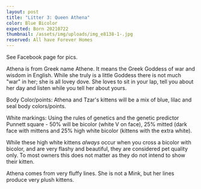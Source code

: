 ```yaml
---
layout: post
title: "Litter 3: Queen Athena"
color: Blue Bicolor
expected: Born 20210722
thumbnail: /assets/img/uploads/img_e8138-1-.jpg
reserved: All have Forever Homes
---
```

See Facebook page for pics. 

Athena is from Greek name Athene. It means the Greek Goddess of war and wisdom in English. While she truly is a little Goddess there is not much "war" in her; she is all lovey dove. She loves to sit in your lap, tell you about her day and listen while you tell her about yours. 

Body Color/points: Athena and Tzar's kittens will be a mix of blue, lilac and seal body colors/points.  

White markings: Using the rules of genetics and the genetic predictor Punnett square -  50% will be bicolor (white V on face),  25% mitted (dark face with mittens and 25% high white bicolor (kittens with the extra white).

 While these high white kittens *always* occur when you cross a bicolor with bicolor, and are very flashy and beautiful, they are considered pet quality only. To most owners this does not matter as they do not intend to show their kitten.  

Athena comes from very fluffy lines. She is not a Mink, but her lines produce very plush kittens.